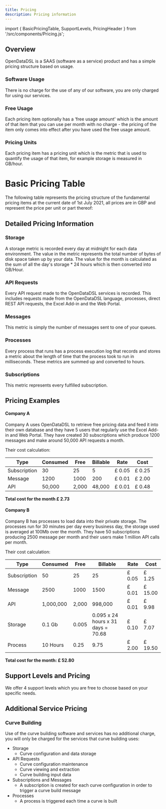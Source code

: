 ```yaml
---
title: Pricing
description: Pricing information
---
```

import { BasicPricingTable, SupportLevels, PricingHeader } from '/src/components/Pricing.js';

<PricingHeader />

## Overview

OpenDataDSL is a SAAS (software as a service) product and has a simple pricing structure based on usage.

### Software Usage

There is no charge for the use of any of our software, you are only charged for using our services.

### Free Usage

Each pricing item optionally has a ‘free usage amount' which is the amount of that item that you can use per month with no charge - the pricing of the item only comes into effect after you have used the free usage amount.

### Pricing Units

Each pricing item has a pricing unit which is the metric that is used to quantify the usage of that item, for example storage is measured in GB/hour.

Basic Pricing Table
===================

The following table represents the pricing structure of the fundamental pricing items at the current date of 1st July 2021, all prices are in GBP and represent the price per unit or part thereof:

<BasicPricingTable />

## Detailed Pricing Information

### Storage

A storage metric is recorded every day at midnight for each data environment. The value in the metric represents the total number of bytes of disk space taken up by your data. The value for the month is calculated as the sum of all the day's storage * 24 hours which is then converted into GB/Hour.

### API Requests

Every API request made to the OpenDataDSL services is recorded. This includes requests made from the OpenDataDSL language, processes, direct REST API requests, the Excel Add-in and the Web Portal.

### Messages

This metric is simply the number of messages sent to one of your queues.

### Processes

Every process that runs has a process execution log that records and stores a metric about the length of time that the process took to run in milliseconds. These metrics are summed up and converted to hours.

### Subscriptions

This metric represents every fulfilled subscription.

## Pricing Examples
#### Company A
Company A uses OpenDataDSL to retrieve free pricing data and feed it into their own database and they have 5 users that regularly use the Excel Add-in and Web Portal.
They have created 30 subscriptions which produce 1200 messages and make around 50,000 API requests a month.

Their cost calculation:

|Type|Consumed|Free|Billable|Rate|Cost|
|-|-|-|-|-|-|
|Subscription|30|25|5|£ 0.05|£ 0.25|
|Message|1200|1000|200|£ 0.01|£ 2.00|
|API|50,000|2,000|48,000|£ 0.01|£ 0.48|

**Total cost for the month £ 2.73**

#### Company B
Company B has processes to load data into their private storage.
The processes run for 30 minutes per day every business day, the storage used is averaged at 100Mb over the month.
They have 50 subscriptions producing 2500 message per month and their users make 1 million API calls per month.

Their cost calculation:

|Type|Consumed|Free|Billable|Rate|Cost|
|-|-|-|-|-|-|
|Subscription|50|25|25|£ 0.05|£ 1.25|
|Message|2500|1000|1500|£ 0.01|£ 15.00|
|API|1,000,000|2,000|998,000|£ 0.01|£ 9.98|
|Storage|0.1 Gb|0.005|0.095 x 24 hours x 31 days = 70.68|£ 0.10|£ 7.07|
|Process|10 Hours|0.25|9.75|£ 2.00|£ 19.50|

**Total cost for the month: £ 52.80**

## Support Levels and Pricing

We offer 4 support levels which you are free to choose based on your specific needs.

<SupportLevels />

## Additional Service Pricing

### Curve Building

Use of the curve building software and services has no additional charge, you will only be charged for the services that curve building uses:

*   Storage    
    *   Curve configuration and data storage        
*   API Requests
    *   Curve configuration maintenance        
    *   Curve viewing and extraction
    *   Curve building input data
*   Subscriptions and Messages
    *   A subscription is created for each curve configuration in order to trigger a curve build message
*   Processes
    *   A process is triggered each time a curve is built
